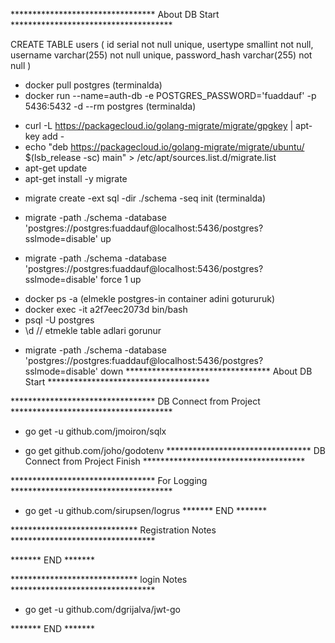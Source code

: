 ********************************* About DB Start *************************************
<!-- users tablenin ici .sql fayli -->
CREATE TABLE users
(
    id serial not null unique,
    usertype smallint not null,
    username varchar(255) not null unique,
    password_hash varchar(255) not null
)

<!-- docker -de postgres qoshmaq ucun addimlar -->
- docker pull postgres (terminalda)
- docker run --name=auth-db -e POSTGRES_PASSWORD='fuaddauf' -p 5436:5432 -d --rm postgres (terminalda)

<!-- mende migrate install olmadigi ucun asagidakilari eledim -->
<!-- asagidaki komndalari root olaraq etmek lazimdi ona gore evver terminalda sudo -s -->
- curl -L https://packagecloud.io/golang-migrate/migrate/gpgkey | apt-key add -
- echo "deb https://packagecloud.io/golang-migrate/migrate/ubuntu/ $(lsb_release -sc) main" > /etc/apt/sources.list.d/migrate.list
- apt-get update
- apt-get install -y migrate

<!-- ve yene davam edirem -->
- migrate create -ext sql -dir ./schema -seq init (terminalda)
<!-- yuxaridaki komandadan sonra schema papkasi ve icinde 2 .sql fayl yaranir -->

<!-- .sql fayllarinda deyisiklik etdikden sonra asagidaki komanda ile migrate edirik -->
- migrate -path ./schema -database 'postgres://postgres:fuaddauf@localhost:5436/postgres?sslmode=disable' up
<!-- mende error (Dirty database version 1. Fix and force version.) cixdi, ona gore asagidaki kimi eledim -->
- migrate -path ./schema -database 'postgres://postgres:fuaddauf@localhost:5436/postgres?sslmode=disable' force 1 up
<!-- sonra yeniden adi migrate ... up -i eledim terminalda seriya cixdi -->

<!-- teminalda girib data bazaya baxmaq ucun -->
- docker ps -a (elmekle postgres-in container adini gotururuk)
- docker exec -it a2f7eec2073d bin/bash
- psql -U postgres
- \d  // etmekle table adlari gorunur

<!-- table-leri silmek ucun asagidaki -->
- migrate -path ./schema -database 'postgres://postgres:fuaddauf@localhost:5436/postgres?sslmode=disable' down
********************************* About DB Start *************************************

********************************* DB Connect from Project *************************************
<!-- sql-le ishlemek ucun asagidakini yukledim -->
- go get -u github.com/jmoiron/sqlx

<!-- passwordu config file-da saxlamaq duzgun deyil .env-le islemek ucun asagidakini yukledim -->
- go get github.com/joho/godotenv
********************************* DB Connect from Project Finish *************************************

********************************* For Logging *************************************
- go get -u github.com/sirupsen/logrus
******* END *******

***************************** Registration Notes *********************************

******* END *******

***************************** login Notes *********************************
- go get -u github.com/dgrijalva/jwt-go

******* END *******
